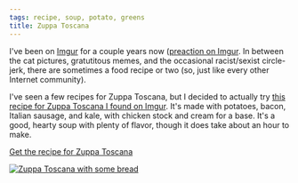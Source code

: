 ```yaml
---
tags: recipe, soup, potato, greens
title: Zuppa Toscana
---
```


I've been on [Imgur](http://imgur.com) for a couple years now
([preaction on Imgur](http://preaction.imgur.com). In between the cat
pictures, gratutitous memes, and the occasional racist/sexist
circle-jerk, there are sometimes a food recipe or two (so, just like
every other Internet community).

I've seen a few recipes for Zuppa Toscana, but I decided to actually try
[this recipe for Zuppa Toscana I found on
Imgur](http://imgur.com/gallery/OoOrh9O). It's made with potatoes,
bacon, Italian sausage, and kale, with chicken stock and cream for
a base. It's a good, hearty soup with plenty of flavor, though it does
take about an hour to make.

[Get the recipe for Zuppa Toscana](/recipe/zuppa-toscana)

[![Zuppa Toscana with some
bread](/recipe/zuppa-toscana/title.jpg)](/recipe/zuppa-toscana)

